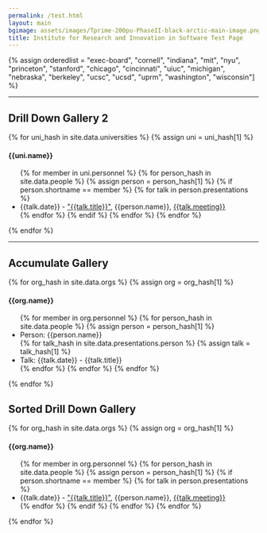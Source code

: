```yaml
---
permalink: /test.html
layout: main
bgimage: assets/images/Tprime-200pu-PhaseII-black-arctic-main-image.png
title: Institute for Research and Innovation in Software Test Page
---
```


{% assign orderedlist = "exec-board", "cornell", "indiana", "mit", "nyu", "princeton", "stanford", "chicago", "cincinnati", "uiuc", "michigan", "nebraska", "berkeley", "ucsc", "ucsd", "uprm", "washington", "wisconsin"] %}

<hr>
<h2>Drill Down Gallery 2</h2>

{% for uni_hash in site.data.universities %}
{% assign uni = uni_hash[1] %}
  <h4>{{uni.name}}</h4>
  <ul>
  {% for member in uni.personnel  %}
     {% for person_hash in site.data.people %}
       {% assign person = person_hash[1] %}
       {% if person.shortname == member %}
         {% for talk in person.presentations %}
         <li> {{talk.date}} - <a href="{{talk.url}}">"{{talk.title}}"</a>, {{person.name}}, <a href="{{talk.meetingurl}}">{{talk.meeting}}</a></li>
         {% endfor %}
       {% endif %}
       {% endfor %}
  {% endfor %}
  </ul>
{% endfor %}

<hr>

<h2>Accumulate Gallery</h2>

{% for org_hash in site.data.orgs %}
{% assign org = org_hash[1] %}
  <h4>{{org.name}}</h4>
  <ul>
  {% for member in org.personnel  %}
     {% for person_hash in site.data.people %}
       {% assign person = person_hash[1] %}
         <li> Person: {{person.name}} </li>
         {% for talk_hash in site.data.presentations.person %}
           {% assign talk = talk_hash[1] %}
           <li> Talk: {{talk.date}} - {{talk.title}} </li>
         {% endfor %}
       {% endfor %}
  {% endfor %}
  </ul>
{% endfor %}

<h2>Sorted Drill Down Gallery</h2>

{% for org_hash in site.data.orgs %}
{% assign org = org_hash[1] %}
  <h4>{{org.name}}</h4>
  <ul>
  {% for member in org.personnel  %}
     {% for person_hash in site.data.people %}
       {% assign person = person_hash[1] %}
       {% if person.shortname == member %}
         {% for talk in person.presentations %}
         <li> {{talk.date}} - <a href="{{talk.url}}">"{{talk.title}}"</a>, {{person.name}}, <a href="{{talk.meetingurl}}">{{talk.meeting}}</a></li>
         {% endfor %}
       {% endif %}
       {% endfor %}
  {% endfor %}
  </ul>
{% endfor %}

